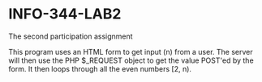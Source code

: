# INFO-344-LAB2
The second participation assignment

This program uses an HTML form to get input (n) from a user. 
The server will then use the PHP $_REQUEST object to get the
value POST'ed by the form. It then loops through all the 
even numbers [2, n).

